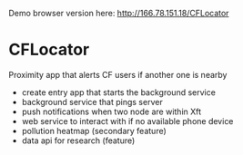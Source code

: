 Demo browser version here: http://166.78.151.18/CFLocator


CFLocator
=========

Proximity app that alerts CF users if another one is nearby

- create entry app that starts the background service
- background service that pings server 
- push notifications when two node are within Xft
- web service to interact with if no available phone device
- pollution heatmap (secondary feature)
- data api for research (feature)

